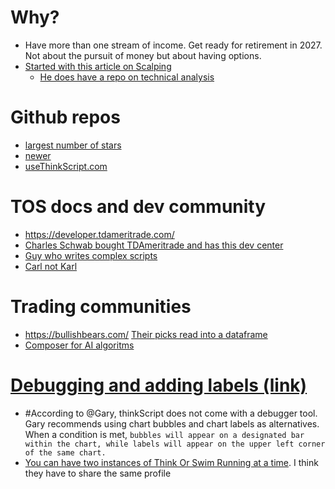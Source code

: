 # Why?

- Have more than one stream of income.  Get ready for retirement in 2027.  Not about the pursuit of money but about having options.
- [Started with this article on Scalping](https://medium.com/@nicknikravesh/a-foolproof-strategy-to-make-money-day-trading-no-really-7896e365fd40)
    - [He does have a repo on technical analysis](https://github.com/nikolas-nikravesh/technical-analysis-tool)

# Github repos

- [largest number of stars](https://github.com/hwrdprkns/ThinkOrSwim)
- [newer](https://github.com/2187Nick/thinkscript)
- [useThinkScript.com](https://usethinkscript.com/resources/categories/code-reference.2/)

# TOS docs and dev community

- <https://developer.tdameritrade.com/>
- [Charles Schwab bought TDAmeritrade and has this dev center](https://beta-developer.schwab.com/)
- [Guy who writes complex scripts](https://funwiththinkscript.com/adding-space-between-candles/)
- [Carl not Karl](https://usethinkscript.com/members/carl-not-karl.23790/#recent-content)

# Trading communities

- <https://bullishbears.com/> [Their picks read into a dataframe](https://github.com/erickbytes/russell-2000-index?tab=readme-ov-file)
- [Composer for AI algoritms](https://composer.trade)

# [Debugging and adding labels (link)](https://copyprogramming.com/howto/how-do-you-step-through-thinkscript-in-thinkorswim-platform)

- #According to @Gary, thinkScript does not come with a debugger tool. Gary recommends using chart bubbles and chart labels as alternatives. When a condition is met,
  `bubbles will appear on a designated bar within the chart, while labels will appear on the upper left corner of the same chart.`
- [You can have two instances of Think Or Swim Running at a time](https://toslc.thinkorswim.com/center/howToTos/thinkManual/Getting-Started/SCHW-How-to-Access-thinkorswim-When-You-Have-Accounts-at-Both-Ameritrade-and-Schwab). I think they have to share the same profile
